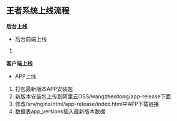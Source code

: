 ## 王者系统上线流程

**后台上线**
- 后台前端上线
1. 

**客户端上线**
- APP上线
1. 打包最新版本APP安装包
2. 新版本安装包上传到阿里云OSS/wangzhexitong/app-release下面
3. 修改/srv/nginx/html/app-release/index.html中APP下载链接
4. 数据表app_versions插入最新版本数据
